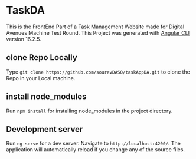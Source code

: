 # TaskDA

This is the FrontEnd Part of a Task Management Website made for Digital Avenues Machine Test Round.
This Project was generated with [Angular CLI](https://github.com/angular/angular-cli) version 16.2.5.

## clone Repo Locally

Type `git clone https://github.com/souravDAS0/taskAppDA.git` to clone the Repo in your Local machine.

## install node_modules

Run `npm install` for installing node_modules in the project directory.

## Development server

Run `ng serve` for a dev server. Navigate to `http://localhost:4200/`. The application will automatically reload if you change any of the source files.
